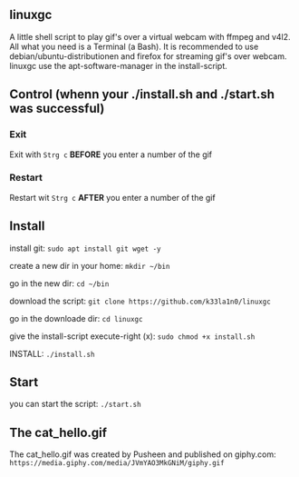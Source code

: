 ## linuxgc
A little shell script to play gif's over a virtual webcam with ffmpeg and v4l2. All what you need is a Terminal (a Bash). It is recommended to use debian/ubuntu-distributionen and firefox for streaming gif's over webcam. linuxgc use the apt-software-manager in the install-script.


## Control (whenn your ./install.sh and ./start.sh was successful)
### Exit
Exit with `Strg c`  **BEFORE** you enter a number of the gif
### Restart
Restart wit `Strg c` **AFTER** you enter a number of the gif

## Install
install git: `sudo apt install git wget -y`

create a new dir in your home:
`mkdir ~/bin`

go in the new dir:
`cd ~/bin`

download the script:
`git clone https://github.com/k33la1n0/linuxgc`

go in the downloade dir:
`cd linuxgc`

give the install-script execute-right (x):
`sudo chmod +x install.sh`

INSTALL: `./install.sh`

## Start
you can start the script:
`./start.sh`

## The cat_hello.gif
The cat_hello.gif was created by Pusheen and published on giphy.com: `https://media.giphy.com/media/JVmYAO3MkGNiM/giphy.gif`

